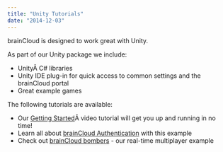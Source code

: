 ```yaml
---
title: "Unity Tutorials"
date: "2014-12-03"
---
```


brainCloud is designed to work great with Unity.

As part of our Unity package we include:

- UnityÂ C# libraries
- Unity IDE plug-in for quick access to common settings and the brainCloud portal
- Great example games

The following tutorials are available:

- Our [Getting Started](/learn/sdk-tutorials/unity-tutorials/unity-getting-started/)Â video tutorial will get you up and running in no time!
- Learn all about [brainCloud Authentication](/learn/sdk-tutorials/unity-tutorials/unity-authentication-example/) with this example
- Check out [brainCloud bombers](/learn/sdk-tutorials/unity-tutorials/braincloud-bombers-example-game/) - our real-time multiplayer example

<DocCardList />